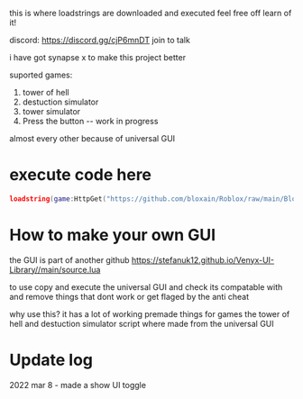 this is where loadstrings are downloaded and executed feel free off learn of it!

discord: https://discord.gg/cjP6mnDT join to talk

i have got synapse x to make this project better

suported games:

1. tower of hell
2. destuction simulator
3. tower simulator
4. Press the button -- work in progress

almost every other because of universal GUI

# execute code here

```lua
loadstring(game:HttpGet("https://github.com/bloxain/Roblox/raw/main/Bloxhub.Lua"))()
```






# How to make your own GUI


the GUI is part of another github https://stefanuk12.github.io/Venyx-UI-Library//main/source.lua

to use copy and execute the universal GUI and check its compatable with and remove things that dont work or get flaged by the anti cheat

why use this?
it has a lot of working premade things for games the tower of hell and destuction simulator script where made from the universal GUI


# Update log
2022
mar 8 - made a show UI toggle
